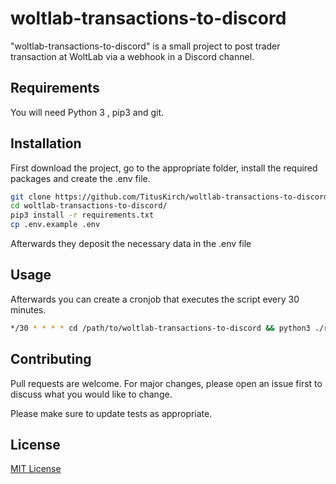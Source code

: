 # woltlab-transactions-to-discord
"woltlab-transactions-to-discord" is a small project to post trader transaction at WoltLab via a webhook in a Discord channel.

## Requirements
You will need Python 3 , pip3 and git.

## Installation
First download the project, go to the appropriate folder, install the required packages and create the .env file.
```bash
git clone https://github.com/TitusKirch/woltlab-transactions-to-discord.git
cd woltlab-transactions-to-discord/
pip3 install -r requirements.txt
cp .env.example .env
```
Afterwards they deposit the necessary data in the .env file

## Usage
Afterwards you can create a cronjob that executes the script every 30 minutes.
```BASH
*/30 * * * * cd /path/to/woltlab-transactions-to-discord && python3 ./run.py >/dev/null 2>&1
```

## Contributing
Pull requests are welcome. For major changes, please open an issue first to discuss what you would like to change.

Please make sure to update tests as appropriate.

## License
[MIT License](LICENSE)